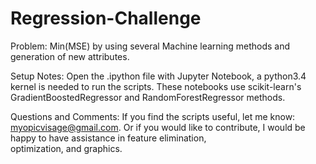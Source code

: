 # Regression-Challenge
Problem: 
Min(MSE) by using several Machine learning methods and generation of new attributes.

Setup Notes:
Open the .ipython file with Jupyter Notebook, a python3.4 kernel is needed to run the scripts.
These notebooks use scikit-learn's GradientBoostedRegressor and RandomForestRegressor methods.

Questions and Comments:
If you find the scripts useful, let me know: myopicvisage@gmail.com. 
Or if you would like to contribute, I would be happy to have assistance in feature elimination,  
optimization, and graphics.
